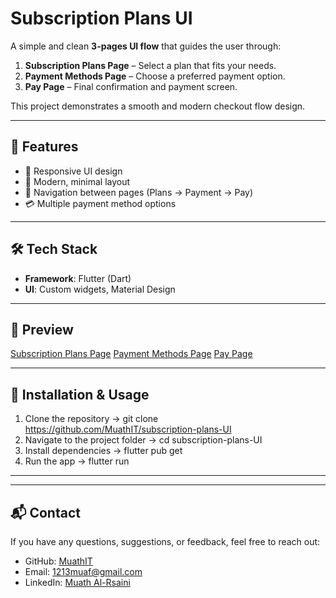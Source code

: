 # Subscription Plans UI  

A simple and clean **3-pages UI flow** that guides the user through:  

1. **Subscription Plans Page** – Select a plan that fits your needs.  
2. **Payment Methods Page** – Choose a preferred payment option.  
3. **Pay Page** – Final confirmation and payment screen.  

This project demonstrates a smooth and modern checkout flow design.  

---

## 🚀 Features  

- 📱 Responsive UI design  
- 🎨 Modern, minimal layout  
- 🔄 Navigation between pages (Plans → Payment → Pay)  
- 💳 Multiple payment method options  

---

## 🛠️ Tech Stack  

- **Framework**: Flutter (Dart)  
- **UI**: Custom widgets, Material Design  

---

## 📸 Preview  

[Subscription Plans Page](screenshots/plans.png)
[Payment Methods Page](screenshots/payment.png)
[Pay Page](screenshots/pay.png)

---

## 🔧 Installation & Usage

1. Clone the repository -> git clone https://github.com/MuathIT/subscription-plans-UI
2. Navigate to the project folder -> cd subscription-plans-UI
3. Install dependencies -> flutter pub get
4. Run the app -> flutter run

---

---

## 📬 Contact  

If you have any questions, suggestions, or feedback, feel free to reach out:  

- GitHub: [MuathIT](https://github.com/MuathIT)  
- Email: 1213muaf@gmail.com  
- LinkedIn: [Muath Al-Rsaini](https://www.linkedin.com/in/muath-al-rsaini-60322836b/)  



